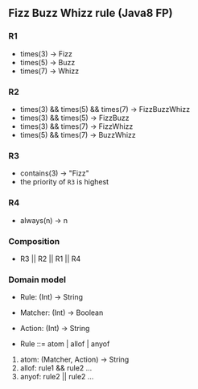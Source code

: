 ## Fizz Buzz Whizz rule (Java8 FP)

### R1
- times(3) -> Fizz
- times(5) -> Buzz
- times(7) -> Whizz

### R2
- times(3) && times(5) && times(7) -> FizzBuzzWhizz
- times(3) && times(5) -> FizzBuzz
- times(3) && times(7) -> FizzWhizz
- times(5) && times(7) -> BuzzWhizz

### R3

- contains(3) -> "Fizz"
- the priority of `R3` is highest

### R4

- always(n) -> n

### Composition

- R3 || R2 || R1 || R4

### Domain model

- Rule: (Int) -> String
- Matcher: (Int) -> Boolean
- Action: (Int) -> String

- Rule ::= atom | allof | anyof
1. atom: (Matcher, Action) -> String
2. allof: rule1 && rule2 ...
3. anyof: rule2 || rule2 ...